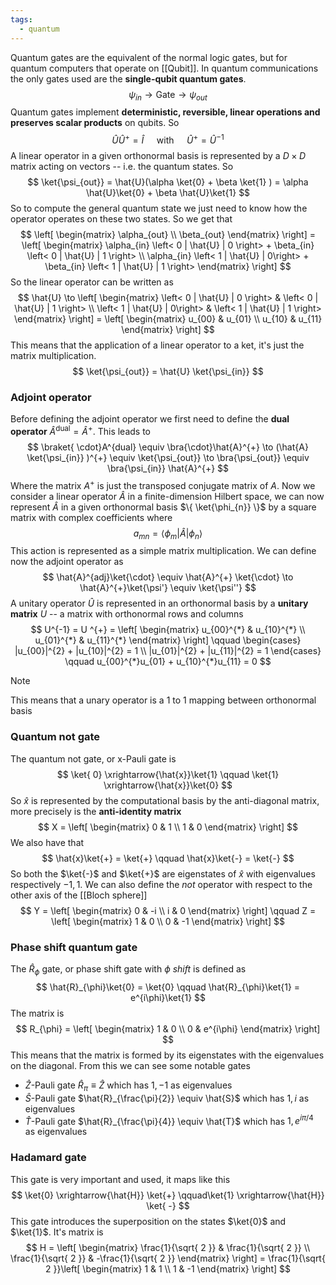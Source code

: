 ```yaml
---
tags:
  - quantum
---
```

Quantum gates are the equivalent of the normal logic gates, but for quantum computers that operate on [[Qubit]]. In quantum communications the only gates used are the **single-qubit quantum gates**. 
$$
\psi_{in} \to \text{Gate} \to \psi_{out}
$$
Quantum gates implement **deterministic, reversible, linear operations and preserves scalar products** on qubits. So
$$
\hat{U} \hat{U}^{+} = \hat{I} \quad \text{ with } \quad \hat{U} ^{+} = \hat{U}^{-1}
$$
A linear operator in a given orthonormal basis is represented by a $D\times D$ matrix acting on vectors -- i.e. the quantum states. So
$$
\ket{\psi_{out}}  = \hat{U}(\alpha \ket{0} + \beta \ket{1} ) = \alpha \hat{U}\ket{0}  + \beta \hat{U}\ket{1} 
$$
So to compute the general quantum state we just need to know how the operator operates on these two states. So we get that
$$
\left[ \begin{matrix}
\alpha_{out} \\ \beta_{out}
\end{matrix} \right] = \left[ \begin{matrix}
\alpha_{in} \left< 0 | \hat{U} | 0 \right> + \beta_{in} \left< 0 | \hat{U} | 1 \right> \\
\alpha_{in} \left< 1 | \hat{U} | 0\right>   + \beta_{in} \left< 1 | \hat{U} | 1 \right> 
\end{matrix} \right]  
$$
So the linear operator can be written as
$$
\hat{U} \to \left[ \begin{matrix}
\left< 0 | \hat{U} | 0 \right>  &  \left< 0 | \hat{U} | 1 \right> \\
 \left< 1 | \hat{U} | 0\right>    &  \left< 1 | \hat{U} | 1 \right> 
\end{matrix} \right]  = \left[ \begin{matrix}
u_{00} &  u_{01} \\
 u_{10}   & u_{11}
\end{matrix} \right]  
$$
This means that the application of a linear operator to a ket, it's just the matrix multiplication.
$$
\ket{\psi_{out}}  = \hat{U} \ket{\psi_{in}}  
$$
### Adjoint operator

Before defining the adjoint operator we first need to define the **dual operator** $\hat{A}^{\text{dual}} = \hat{A}^{+}$. This leads to 
$$
\braket{ \cdot}A^{dual} \equiv \bra{\cdot}\hat{A}^{+} \to  (\hat{A}  \ket{\psi_{in}}  )^{+} \equiv \ket{\psi_{out}} \to \bra{\psi_{out}}  \equiv \bra{\psi_{in}} \hat{A}^{+} 
$$
Where the matrix $A^{+}$ is just the transposed conjugate matrix of $A$. Now we consider a linear operator $\hat{A}$ in a finite-dimension Hilbert space, we can now represent $\hat{A}$ in a given orthonormal basis $\{ \ket{\phi_{n}} \}$ by a square matrix with complex coefficients where
$$
a_{mn} = \left< \phi_{m} | \hat{A} | \phi _{n} \right> 
$$
This action is represented as a simple matrix multiplication. We can define now the adjoint operator as
$$
\hat{A}^{adj}\ket{\cdot} \equiv \hat{A}^{+} \ket{\cdot} \to \hat{A}^{+}\ket{\psi'} \equiv \ket{\psi''}  
$$
A unitary operator $\hat{U}$ is represented in an orthonormal basis by a **unitary matrix** $U$ -- a matrix with orthonormal rows and columns
$$
U^{-1} = U ^{+} = \left[ \begin{matrix}
u_{00}^{*}  & u_{10}^{*}   \\
u_{01}^{*}    & u_{11}^{*}  
\end{matrix} \right] \qquad \begin{cases}
|u_{00}|^{2}  + |u_{10}|^{2} = 1 \\
|u_{01}|^{2} + |u_{11}|^{2} = 1
\end{cases} \qquad u_{00}^{*}u_{01} + u_{10}^{*}u_{11} = 0
$$
>[!note]
This means that a unary operator is a $1$ to $1$ mapping between orthonormal basis
### Quantum not gate

The quantum not gate, or x-Pauli gate is 
$$
\ket{ 0} \xrightarrow{\hat{x}}\ket{1} \qquad \ket{1}  \xrightarrow{\hat{x}}\ket{0}  
$$
So $\hat{x}$ is represented by the computational basis by the anti-diagonal matrix, more precisely is the **anti-identity matrix**
$$
X = \left[ \begin{matrix}
0  & 1 \\
1  & 0
\end{matrix} \right] 
$$
We also have that
$$
\hat{x}\ket{+} = \ket{+}  \qquad \hat{x}\ket{-} = \ket{-}  
$$
So both the $\ket{-}$ and $\ket{+}$ are eigenstates of $\hat{x}$ with eigenvalues respectively $-1,1$. We can also define the *not* operator with respect to the other axis of the [[Bloch sphere]]
$$
Y = \left[ \begin{matrix}
0  & -i \\
i  & 0
\end{matrix} \right]  \qquad Z = \left[ \begin{matrix}
1  & 0 \\
0  & -1
\end{matrix} \right] 
$$
### Phase shift quantum gate

The $\hat{R}_{\phi}$ gate, or phase shift gate with $\phi$ *shift* is defined as
$$
\hat{R}_{\phi}\ket{0}  = \ket{0}  \qquad \hat{R}_{\phi}\ket{1}  = e^{i\phi}\ket{1}  
$$
The matrix is
$$
R_{\phi} = \left[ \begin{matrix}
1   & 0 \\
0 & e^{i\phi}
\end{matrix} \right] 
$$
This means that the matrix is formed by its eigenstates with the eigenvalues on the diagonal. From this we can see some notable gates
- $\hat{Z}$-Pauli gate  $\hat{R}_{\pi} \equiv \hat{Z}$ which has $1,-1$ as eigenvalues
- $\hat{S}$-Pauli gate $\hat{R}_{\frac{\pi}{2}} \equiv \hat{S}$ which has $1,i$ as eigenvalues
- $\hat{T}$-Pauli gate $\hat{R}_{\frac{\pi}{4}} \equiv \hat{T}$ which has $1,e^{i\pi/4}$ as eigenvalues
### Hadamard gate

This gate is very important and used, it maps like this
$$
\ket{0}  \xrightarrow{\hat{H}} \ket{+} \qquad\ket{1} \xrightarrow{\hat{H}} \ket{ -}  
$$
This gate introduces the superposition on the states $\ket{0}$ and $\ket{1}$. It's matrix is
$$
H = \left[ \begin{matrix}
\frac{1}{\sqrt{ 2 }}  & \frac{1}{\sqrt{ 2 }} \\
\frac{1}{\sqrt{ 2 }}  & -\frac{1}{\sqrt{ 2 }}
\end{matrix} \right] = \frac{1}{\sqrt{ 2 }}\left[ \begin{matrix}
1  & 1 \\
1  & -1
\end{matrix} \right] 
$$


